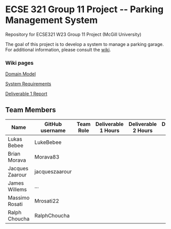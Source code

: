 # ECSE 321 Group 11 Project -- Parking Management System
Repository for ECSE321 W23 Group 11 Project (McGill University)

The goal of this project is to develop a system to manage a parking garage.
For additional information, please consult the [wiki](../../wiki).


### Wiki pages

[Domain Model](../../wiki/Domain-Model)

[System Requirements](../../wiki/Requirements)

[Deliverable 1 Report](../../wiki/Deliverable-1-Report)



## Team Members
| Name          | GitHub username | Team Role      | Deliverable 1 Hours | Deliverable 2 Hours | Deliverable 3 Hours |
| ------------- | --------------- | -------------- | ------------------- | ------------------- | ------------------- |
| Lukas Bebee   | LukeBebee       |                |                     |                     |                     |
| Brian Morava  | Morava83        |                |                     |                     |                     |
|Jacques Zaarour| jacqueszaarour  |                |                     |                     |                     |
| James Willems | ...             |                |                     |                     |                     |
| Massimo Rosati| Mrosati22       |                |                     |                     |                     |
| Ralph Choucha | RalphChoucha    |                |                     |                     |                     |



